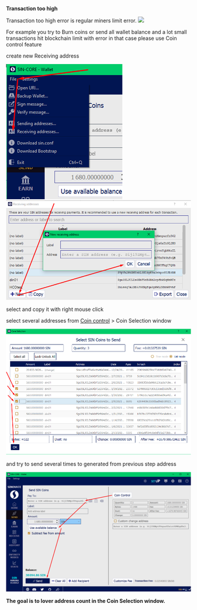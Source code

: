 **Transaction too high**

Transaction too high error is regular miners limit error.
![](assets/img/transactiontoohigh/000.png)

For example you try to Burn coins or send all wallet balance and a lot small transactions hit blockchain limit with error
in that case please use Coin control feature


create new Receiving address

![](assets/img/transactiontoohigh/002.png)
![](assets/img/transactiontoohigh/003.png)

select and copy it with right mouse click

select several addresses from [Coin control](Coincontrolenable) > Coin Selection window

![](assets/img/transactiontoohigh/004.png)

and try to send several times to generated from previous step address

![](assets/img/transactiontoohigh/001.png)

**The goal is to lover address count in the **Coin Selection window.****
